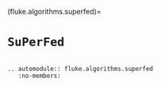(fluke.algorithms.superfed)=

# ``SuPerFed``

```{eval-rst}

.. automodule:: fluke.algorithms.superfed
   :no-members:

```